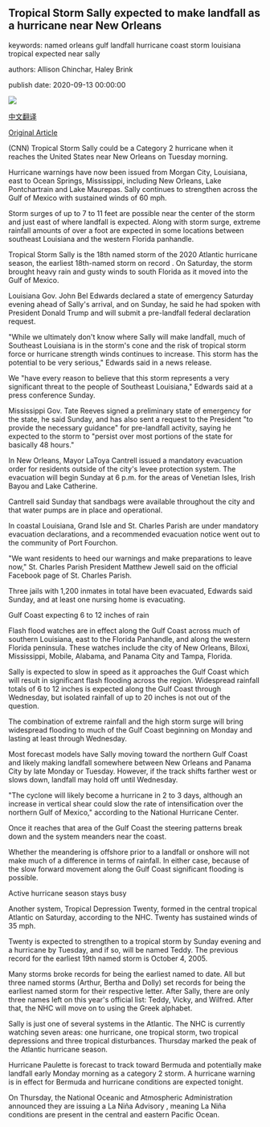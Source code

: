 ## Tropical Storm Sally expected to make landfall as a hurricane near New Orleans

keywords: named orleans gulf landfall hurricane coast storm louisiana tropical expected near sally

authors: Allison Chinchar, Haley Brink

publish date: 2020-09-13 00:00:00

![](https://cdn.cnn.com/cnnnext/dam/assets/200913153601-tropical-storm-sally-graphic-sunday-3pm-super-tease.jpg)

[中文翻译](Tropical%20Storm%20Sally%20expected%20to%20make%20landfall%20as%20a%20hurricane%20near%20New%20Orleans_zh.md)

[Original Article](https://edition.cnn.com/2020/09/13/weather/tropical-storm-sally-sunday/index.html)

(CNN) Tropical Storm Sally could be a Category 2 hurricane when it reaches the United States near New Orleans on Tuesday morning.

Hurricane warnings have now been issued from Morgan City, Louisiana, east to Ocean Springs, Mississippi, including New Orleans, Lake Pontchartrain and Lake Maurepas. Sally continues to strengthen across the Gulf of Mexico with sustained winds of 60 mph.

Storm surges of up to 7 to 11 feet are possible near the center of the storm and just east of where landfall is expected. Along with storm surge, extreme rainfall amounts of over a foot are expected in some locations between southeast Louisiana and the western Florida panhandle.

Tropical Storm Sally is the 18th named storm of the 2020 Atlantic hurricane season, the earliest 18th-named storm on record . On Saturday, the storm brought heavy rain and gusty winds to south Florida as it moved into the Gulf of Mexico.

Louisiana Gov. John Bel Edwards declared a state of emergency Saturday evening ahead of Sally's arrival, and on Sunday, he said he had spoken with President Donald Trump and will submit a pre-landfall federal declaration request.

"While we ultimately don't know where Sally will make landfall, much of Southeast Louisiana is in the storm's cone and the risk of tropical storm force or hurricane strength winds continues to increase. This storm has the potential to be very serious," Edwards said in a news release.

We "have every reason to believe that this storm represents a very significant threat to the people of Southeast Louisiana," Edwards said at a press conference Sunday.

Mississippi Gov. Tate Reeves signed a preliminary state of emergency for the state, he said Sunday, and has also sent a request to the President "to provide the necessary guidance" for pre-landfall activity, saying he expected to the storm to "persist over most portions of the state for basically 48 hours."

In New Orleans, Mayor LaToya Cantrell issued a mandatory evacuation order for residents outside of the city's levee protection system. The evacuation will begin Sunday at 6 p.m. for the areas of Venetian Isles, Irish Bayou and Lake Catherine.

Cantrell said Sunday that sandbags were available throughout the city and that water pumps are in place and operational.

In coastal Louisiana, Grand Isle and St. Charles Parish are under mandatory evacuation declarations, and a recommended evacuation notice went out to the community of Port Fourchon.

"We want residents to heed our warnings and make preparations to leave now," St. Charles Parish President Matthew Jewell said on the official Facebook page of St. Charles Parish.

Three jails with 1,200 inmates in total have been evacuated, Edwards said Sunday, and at least one nursing home is evacuating.

Gulf Coast expecting 6 to 12 inches of rain

Flash flood watches are in effect along the Gulf Coast across much of southern Louisiana, east to the Florida Panhandle, and along the western Florida peninsula. These watches include the city of New Orleans, Biloxi, Mississippi, Mobile, Alabama, and Panama City and Tampa, Florida.

Sally is expected to slow in speed as it approaches the Gulf Coast which will result in significant flash flooding across the region. Widespread rainfall totals of 6 to 12 inches is expected along the Gulf Coast through Wednesday, but isolated rainfall of up to 20 inches is not out of the question.

The combination of extreme rainfall and the high storm surge will bring widespread flooding to much of the Gulf Coast beginning on Monday and lasting at least through Wednesday.

Most forecast models have Sally moving toward the northern Gulf Coast and likely making landfall somewhere between New Orleans and Panama City by late Monday or Tuesday. However, if the track shifts farther west or slows down, landfall may hold off until Wednesday.

"The cyclone will likely become a hurricane in 2 to 3 days, although an increase in vertical shear could slow the rate of intensification over the northern Gulf of Mexico," according to the National Hurricane Center.

Once it reaches that area of the Gulf Coast the steering patterns break down and the system meanders near the coast.

Whether the meandering is offshore prior to a landfall or onshore will not make much of a difference in terms of rainfall. In either case, because of the slow forward movement along the Gulf Coast significant flooding is possible.

Active hurricane season stays busy

Another system, Tropical Depression Twenty, formed in the central tropical Atlantic on Saturday, according to the NHC. Twenty has sustained winds of 35 mph.

Twenty is expected to strengthen to a tropical storm by Sunday evening and a hurricane by Tuesday, and if so, will be named Teddy. The previous record for the earliest 19th named storm is October 4, 2005.

Many storms broke records for being the earliest named to date. All but three named storms (Arthur, Bertha and Dolly) set records for being the earliest named storm for their respective letter. After Sally, there are only three names left on this year's official list: Teddy, Vicky, and Wilfred. After that, the NHC will move on to using the Greek alphabet.

Sally is just one of several systems in the Atlantic. The NHC is currently watching seven areas: one hurricane, one tropical storm, two tropical depressions and three tropical disturbances. Thursday marked the peak of the Atlantic hurricane season.

Hurricane Paulette is forecast to track toward Bermuda and potentially make landfall early Monday morning as a category 2 storm. A hurricane warning is in effect for Bermuda and hurricane conditions are expected tonight.

On Thursday, the National Oceanic and Atmospheric Administration announced they are issuing a La Niña Advisory , meaning La Niña conditions are present in the central and eastern Pacific Ocean.